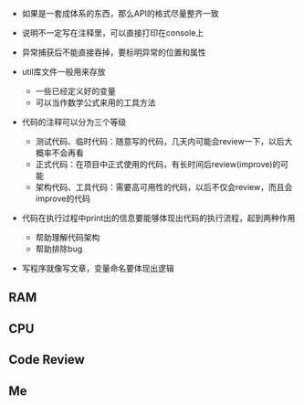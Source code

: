 * 如果是一套成体系的东西，那么API的格式尽量整齐一致
* 说明不一定写在注释里，可以直接打印在console上
* 异常捕获后不能直接吞掉，要标明异常的位置和属性
* util库文件一般用来存放
  * 一些已经定义好的变量
  * 可以当作数学公式来用的工具方法
* 代码的注释可以分为三个等级
  * 测试代码、临时代码：随意写的代码，几天内可能会review一下，以后大概率不会再看
  * 正式代码：在项目中正式使用的代码，有长时间后review(improve)的可能
  * 架构代码、工具代码：需要高可用性的代码，以后不仅会review，而且会improve的代码
* 代码在执行过程中print出的信息要能够体现出代码的执行流程，起到两种作用
  * 帮助理解代码架构
  * 帮助排除bug

* 写程序就像写文章，变量命名要体现出逻辑

## RAM



## CPU



## Code Review



## Me
